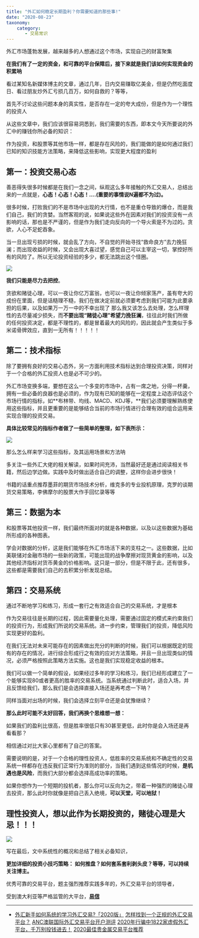 ```yaml
---
title: "外汇如何稳定长期盈利？你需要知道的那些事!"
date: "2020-08-23"
taxonomy:
    category: 
       - 交易常识
---
```


外汇市场蓬勃发展，越来越多的人想通过这个市场，实现自己的财富聚集

**在我们有了一定的资金，和可靠的平台保障后，接下来就是我们该如何实现资金的积累呐**

看过某知名新媒体博主的文章，通过几年，日内交易赚取亿美金，但是仍然吃面度日、看过朋友炒外汇亏损几百万，如何自救的？等等，

首先不讨论这些问题本身的真实性，是否存在一定的夸大成份，但是作为一个理性的投资人

从这些文章中，我们应该很容易洞悉到，我们需要的东西，即本文今天所要说的外汇中的赚钱你所必备的知识：

作为投资，和股票等其他市场一样，都是存在风险的，我们能做的是如何通过我们已知的知识技能方法策略，来降低这些影响，实现更大程度的盈利

## **第一：投资交易心态**

善恶得失很多时候都是在我们一念之间，纵观这么多年接触的外汇交易人，总结出来的一点就是，**心态！心态！心态！....(重要的事情说N遍都不为过)。**

很多时候，打败我们的不是市场中出现的大行情，也不是重仓导致的爆仓，而是我们自己，我们的贪婪。当然客观的说，如果说这些外在因素对我们的投资没有一点影响的话，那也是不严谨的，但是作为我们走向反向的一个导火索是不为过的。贪欲，人心不足蛇吞象。

当一旦出现亏损的时候，就会乱了方向，不自觉的开始寻找“救命良方”去力挽狂澜；而出现收益的时候，又会出现大喜过望，感觉自己可以主宰这一切，掌控好所有的风险了。所以无论投资经验的多少，都无法跳出这个怪圈。

![](https://we.laowei8.com/wp-content/uploads/2020/08/1547d0468eda2d04d17b0bf292778881-1.jpg)

**我们只能是尽力去把控**。

贪欲和赌徒心理，可以一夜让你亿万富翁，也可以一夜让你倾家荡产，虽有夸大的成份在里面，但是话糙理不糙，我们在做决定前就必须要考虑到我们可能为此要承担的后果，以及如果万一万一中的不幸出现了 那么我又该怎么去处理，怎么样理性的去尽量减少损失，而**不要出现“赌徒心理”希望力挽狂澜**，往往此时我们所做的任何投资决定，都是不理性的，都是冒着最大的风险的，因此就会产生类似于多米诺骨牌效应，直到一无所有！！！！！

## 第二：技术指标

除了要拥有良好的交易心态外，另一方面利用技术指标达到合理投资决策，同样对于一个合格的外汇投资人也是必不可少的。

外汇市场变换多端，要想在这么一个多变的市场中，占有一席之地，分得一杯羹，拥有一些必备的良器也是必须的，作为现有已知的能够在一定程度上动态评估这个市场行情的指标，如**布林带、均线、MACD、KDJ等，**我们必须要理解熟练使用这些指标，并且更重要的是能够结合当前的市场行情进行合理有效的组合运用来实现合理的投资交易。

**具体比较常见的指标作者做了一些简单的整理，如下表所示：**

![](https://we.laowei8.com/wp-content/uploads/2020/08/e8457cd00ffa1a16f1307b292a657769-1.png)

那么怎么样来学习这些指标，及其运用场景和方法呐

多关注一些外汇大佬的相关解读，如果时间充沛，当然最好还是通过阅读相关书籍，然后边学边做。实践中及时做出适合自己的调整，这样你会进步很快！

书籍的话重点推荐墨菲的期货市场技术分析，维克多的专业投机原理，克罗的谈期货交易策略，李佛摩尔的股票大作手回忆录等等

## **第三：数据为本**

和股票等其他投资一样，我们最终所面对的就是各种数据，以及以这些数据为基础所形成的各种图表。

学会对数据的分析，这是我们能够在外汇市场活下来的支柱之一。这些数据，比如美联储对金融市场的一些新的政策，可能出现的战争摩擦对现货黄金的影响，以及其他经济指标对货币黄金的价格影响。这只是一部分，但是不限于此，还有很多，这些都是需要我们自己的去积累分析发现总结。

## **第四：交易系统**

通过不断地学习和练习，形成一套行之有效适合自己的交易系统，才是根本

作为交易往往是长期的过程，因此需要量化处理，需要通过固定的模式来约束我们的投资行为，形成我们所说的交易系统。进一步约束，管理我们的投资，降低风险实现更好的盈利。

在我们无法对未来可能存在的因素做出充分的判断的时候，我们可以根据既定的现有的存在的情况，进行综合形成行之有效的应对方法策略，并且一旦出现类似的情况，必须严格按照此策略方法实施。这也是我们实现稳定收益的根本。

我们可以做一个简单的假设，如果经过多年的学习和练习，我们已经形成建立了一个能够实现80或者更高的胜率的交易系统。当系统通过判断此时，适合入场，并且反馈给我们，那么我们是会选择直接入场还是再考虑一下呐？

同样当面对出场的时候，我们会选择立刻平仓还是会犹豫继续？

**那么此时可能不太好回答，我们再换个思维想一想：**

如果我们的盈利比很高，但是胜率很低只有30甚至更低，此时你是会入场还是再看看那？

相信通过对比大家心里都有了自己的答案。

需要说明的是，对于一个合格的理性投资人，低胜率的交易系统和不确定性的交易系统一样都存在违反我们正常行为准则的部分，当我们遇到这些情况的时候，**是机遇也是风险**，而我们大部分都会选择高成功率的策略。

如果你想作为一个短期的投机者，那么你可以反向为之，带着一种强烈的赌徒心理去投资，那么此时你就像是把自己丢入绝境，**可以天堂，可以地狱！**

## **理性投资人，想以此作为长期投资的，赌徒心理是大忌！！！**

![](https://we.laowei8.com/wp-content/uploads/2020/08/04e8863cfa84e7313733c2dacf9a8e90-1.jpg)

写在最后，文中系统性的概况和总结了相关必备知识，

**更加详细的投资小技巧策略： 如何推盘？如何套系套利剥头皮？等等，可以持续关注博主。**

优秀可靠的交易平台，题主强烈推荐实践多年的，外汇交易平台的领导者，

受到澳大利亚等严格监管的大平台，**[易信](https://record.partners.easymarkets.com/_G2pd0cZvihFv9h9lFfONj2Nd7ZgqdRLk/1/)**

* * *

- [外汇新手如何系统的学习外汇交易?「2020版」](https://we.laowei8.com/how-to-learn-forex.html) [怎样找到一个正规的外汇交易平台？](https://we.laowei8.com/find-true-forex-broker.html) [ANC澳联国际外汇交易平台开户测评](https://we.laowei8.com/anc-reviews.html) [2020年行骗中1822家虚假外汇平台，千万别投钱进去！](https://we.laowei8.com/2019-new-fake-forex.html) [2020最佳贵金属交易平台推荐](https://we.laowei8.com/best-auusd-broker.html)
